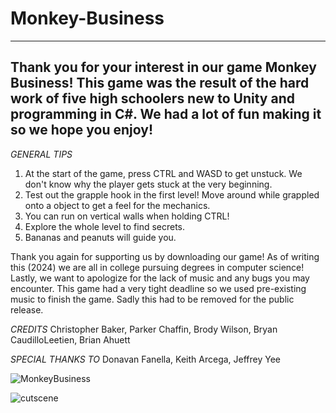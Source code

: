 # Monkey-Business

-----------------------------------------------------------------------------------------------------------------------------------------------------------------------------------------------------------------
Thank you for your interest in our game Monkey Business! This game was the result of the hard work of five high schoolers new to Unity and programming in C#. We had a lot of fun making it so we hope you enjoy!
-----------------------------------------------------------------------------------------------------------------------------------------------------------------------------------------------------------------

*GENERAL TIPS*
1. At the start of the game, press CTRL and WASD to get unstuck. We don't know why the player gets stuck at the very beginning.
2. Test out the grapple hook in the first level! Move around while grappled onto a object to get a feel for the mechanics.
3. You can run on vertical walls when holding CTRL! 
4. Explore the whole level to find secrets.
5. Bananas and peanuts will guide you.

Thank you again for supporting us by downloading our game! As of writing this (2024) we are all in college pursuing degrees in computer science! 
Lastly, we want to apologize for the lack of music and any bugs you may encounter. This game had a very tight deadline so we used pre-existing music to finish the game. 
Sadly this had to be removed for the public release.

*CREDITS*
Christopher Baker, Parker Chaffin, Brody Wilson, Bryan CaudilloLeetien, Brian Ahuett

*SPECIAL THANKS TO*
Donavan Fanella, Keith Arcega, Jeffrey Yee

![MonkeyBusiness](https://github.com/user-attachments/assets/94427800-9bea-4f56-a414-72d3aabfe8f3)

![cutscene](https://github.com/user-attachments/assets/2710a88b-db7a-4dc3-a279-bacf149fa6de)
